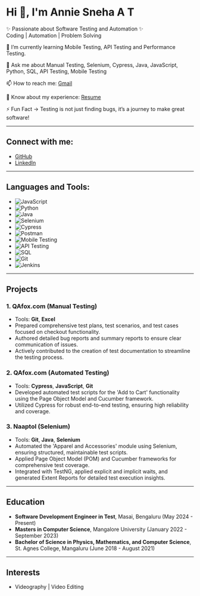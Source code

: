 # Hi 👋, I'm Annie Sneha A T
✨ Passionate about Software Testing and Automation ✨  
Coding | Automation | Problem Solving

🌱 I’m currently learning Mobile Testing, API Testing and Performance Testing.

💬 Ask me about Manual Testing, Selenium, Cypress, Java, JavaScript, Python, SQL, API Testing, Mobile Testing

📫 How to reach me: [Gmail](anniesneha14@gmail.com) 

📄 Know about my experience: [Resume](https://resume-builder-test-new.masaischool.com/resume/public?resumeId=66e45860f6d5a90baf0c727d)

⚡ Fun Fact -> Testing is not just finding bugs, it’s a journey to make great software!

---

## Connect with me:
- [GitHub](https://github.com/AnnieSneha)
- [LinkedIn](https://linkedin.com/in/anniesneha2000)

---

## Languages and Tools:
- ![JavaScript](https://img.shields.io/badge/-JavaScript-yellow)
- ![Python](https://img.shields.io/badge/-Python-blue)
- ![Java](https://img.shields.io/badge/-Java-red)
- ![Selenium](https://img.shields.io/badge/-Selenium-green)
- ![Cypress](https://img.shields.io/badge/-Cypress-black)
- ![Postman](https://img.shields.io/badge/-Postman-orange)
- ![Mobile Testing](https://img.shields.io/badge/-Mobile_Testing-lightgrey)
- ![API Testing](https://img.shields.io/badge/-API_Testing-lightgrey)
- ![SQL](https://img.shields.io/badge/-SQL-orange)
- ![Git](https://img.shields.io/badge/-Git-black)
- ![Jenkins](https://img.shields.io/badge/-Jenkins-blue)

---

## Projects

### 1. **QAfox.com (Manual Testing)**
- Tools: **Git**, **Excel**
- Prepared comprehensive test plans, test scenarios, and test cases focused on checkout functionality.
- Authored detailed bug reports and summary reports to ensure clear communication of issues.
- Actively contributed to the creation of test documentation to streamline the testing process.

### 2. **QAfox.com (Automated Testing)**
- Tools: **Cypress**, **JavaScript**, **Git**
- Developed automated test scripts for the 'Add to Cart' functionality using the Page Object Model and Cucumber framework.
- Utilized Cypress for robust end-to-end testing, ensuring high reliability and coverage.

### 3. **Naaptol (Selenium)**
- Tools: **Git**, **Java**, **Selenium**
- Automated the 'Apparel and Accessories' module using Selenium, ensuring structured, maintainable test scripts.
- Applied Page Object Model (POM) and Cucumber frameworks for comprehensive test coverage.
- Integrated with TestNG, applied explicit and implicit waits, and generated Extent Reports for detailed test execution insights.

---

## Education
- **Software Development Engineer in Test**, Masai, Bengaluru (May 2024 - Present)
- **Masters in Computer Science**, Mangalore University (January 2022 - September 2023)
- **Bachelor of Science in Physics, Mathematics, and Computer Science**, St. Agnes College, Mangaluru (June 2018 - August 2021)

---

## Interests
- Videography | Video Editing
